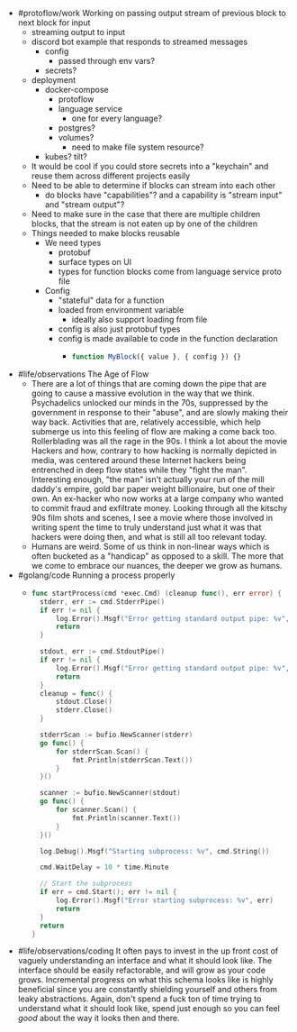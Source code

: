 - #protoflow/work Working on passing output stream of previous block to next block for input
	- streaming output to input
	- discord bot example that responds to streamed messages
		- config
			- passed through env vars?
		- secrets?
	- deployment
		- docker-compose
			- protoflow
			- language service
				- one for every language?
			- postgres?
			- volumes?
				- need to make file system resource?
		- kubes? tilt?
	- It would be cool if you could store secrets into a "keychain" and reuse them across different projects easily
	- Need to be able to determine if blocks can stream into each other
		- do blocks have "capabilities"? and a capability is "stream input" and "stream output"?
	- Need to make sure in the case that there are multiple children blocks, that the stream is not eaten up by one of the children
	- Things needed to make blocks reusable
		- We need types
			- protobuf
			- surface types on UI
			- types for function blocks come from language service proto file
		- Config
			- "stateful" data for a function
			- loaded from environment variable
				- ideally also support loading from file
			- config is also just protobuf types
			- config is made available to code in the function declaration
				- ```js
				  function MyBlock({ value }, { config }) {}
				  ```
- #life/observations The Age of Flow
	- There are a lot of things that are coming down the pipe that are going to cause a massive evolution in the way that we think. Psychadelics unlocked our minds in the 70s, suppressed by the government in response to their "abuse", and are slowly making their way back. Activities that are, relatively accessible, which help submerge us into this feeling of flow are making a come back too. Rollerblading was all the rage in the 90s. I think a lot about the movie Hackers and how, contrary to how hacking is normally depicted in media, was centered around these Internet hackers being entrenched in deep flow states while they "fight the man". Interesting enough, "the man" isn't actually your run of the mill daddy's empire, gold bar paper weight billionaire, but one of their own. An ex-hacker who now works at a large company who wanted to commit fraud and exfiltrate money. Looking through all the kitschy 90s film shots and scenes, I see a movie where those involved in writing spent the time to truly understand just what it was that hackers were doing then, and what is still all too relevant today.
	- Humans are weird. Some of us think in non-linear ways which is often bucketed as a "handicap" as opposed to a skill. The more that we come to embrace our nuances, the deeper we grow as humans.
- #golang/code Running a process properly
	- ```go
	  func startProcess(cmd *exec.Cmd) (cleanup func(), err error) {
	  	stderr, err := cmd.StderrPipe()
	  	if err != nil {
	  		log.Error().Msgf("Error getting standard output pipe: %v", err)
	  		return
	  	}
	  
	  	stdout, err := cmd.StdoutPipe()
	  	if err != nil {
	  		log.Error().Msgf("Error getting standard output pipe: %v", err)
	  		return
	  	}
	  	cleanup = func() {
	  		stdout.Close()
	  		stderr.Close()
	  	}
	  
	  	stderrScan := bufio.NewScanner(stderr)
	  	go func() {
	  		for stderrScan.Scan() {
	  			fmt.Println(stderrScan.Text())
	  		}
	  	}()
	  
	  	scanner := bufio.NewScanner(stdout)
	  	go func() {
	  		for scanner.Scan() {
	  			fmt.Println(scanner.Text())
	  		}
	  	}()
	  
	  	log.Debug().Msgf("Starting subprocess: %v", cmd.String())
	  
	  	cmd.WaitDelay = 10 * time.Minute
	  
	  	// Start the subprocess
	  	if err = cmd.Start(); err != nil {
	  		log.Error().Msgf("Error starting subprocess: %v", err)
	  		return
	  	}
	  	return
	  }
	  ```
- #life/observations/coding It often pays to invest in the up front cost of vaguely understanding an interface and what it should look like. The interface should be easily refactorable, and will grow as your code grows. Incremental progress on what this schema looks like is highly beneficial since you are constantly shielding yourself and others from leaky abstractions. Again, don't spend a fuck ton of time trying to understand what it should look like, spend just enough so you can feel _good_ about the way it looks then and there.